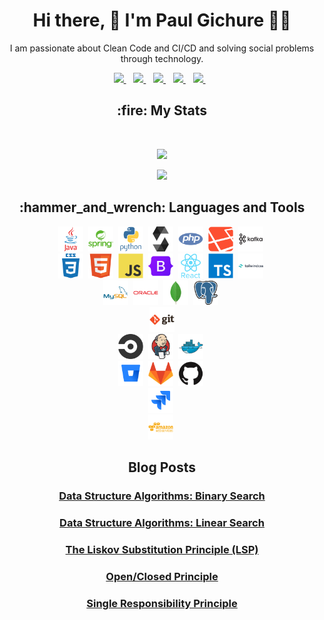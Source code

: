 <h1 align='center'>
  Hi there, 👋 I'm Paul Gichure 👨‍💻
</h1>

<p align='center'>
  I am passionate about Clean Code and CI/CD and solving social problems through technology.
</p>

<p align='center'>
  
  <a href="https://www.gichure.me.ke">
    <img src="https://img.shields.io/badge/homepage-000000.svg?&style=for-the-badge&logoColor=white"/>
  </a>&nbsp;&nbsp;
  <a href="https://gitlab.com/pgichure">
    <img src="https://img.shields.io/badge/gitlab-FE7A16?logo=gitlab&logoColor=white&style=for-the-badge" />        
  </a>&nbsp;&nbsp;
  
  <a href="https://dev.to/pgichure">
    <img src="https://img.shields.io/badge/devto-%2312100E.svg?logo=dev-to&style=for-the-badge&logo=medium&logoColor=white" />        
  </a>&nbsp;&nbsp;
  <a href="https://twitter.com/gichuremkenya">
    <img src="https://img.shields.io/badge/twitter-%231DA1F2.svg?&style=for-the-badge&logo=twitter&logoColor=white" />        
  </a>&nbsp;&nbsp;
  <a href="https://www.linkedin.com/in/gichure/">
    <img src="https://img.shields.io/badge/linkedin-%230077B5.svg?&style=for-the-badge&logo=linkedin&logoColor=white" />
  </a>&nbsp;&nbsp; 
   
</p>
<h2 align='center'>:fire: My Stats</h2>
<p align='center'>
  <img src="https://komarev.com/ghpvc/?username=gichure&style=flat-square&color=blue" alt=""/>
</p>

<p align='center'>
  <a href="https://www.gichure.me.ke"><img src="https://github-readme-stats.vercel.app/api?username=gichure&show_icons=true&count_private=true&theme=gruvbox" width="500"></a>
</p>

<p align='center'>
  <a href="https://www.gichure.me.ke"><img src="https://github-readme-stats.vercel.app/api/top-langs/?username=gichure&layout=compact&show_icons=true&count_private=true&theme=gruvbox&langs_count=8" width="500"></a>
</p>

<h2 align='center'>:hammer_and_wrench: Languages and Tools</h2>
<div align='center'>
  <img src="https://github.com/devicons/devicon/blob/master/icons/java/java-original-wordmark.svg" title="Java" alt="Java" width="40" height="40"/>&nbsp;
  <img src="https://github.com/devicons/devicon/blob/master/icons/spring/spring-original-wordmark.svg" title="Spring" alt="Spring" width="40" height="40"/>&nbsp;
  <img src="https://github.com/devicons/devicon/blob/master/icons/python/python-original-wordmark.svg" title="Python" alt="Python" width="40" height="40"/>&nbsp;
  <img src="https://github.com/devicons/devicon/blob/master/icons/solidity/solidity-original.svg" title="solidity" alt="solidity" width="40" height="40"/>&nbsp;
  <img src="https://github.com/devicons/devicon/blob/master/icons/php/php-plain.svg" title="PHP" alt="PHP" width="40" height="40"/>&nbsp;
  <img src="https://github.com/devicons/devicon/blob/master/icons/laravel/laravel-plain.svg" title="Laravel" alt="Laravel" width="40" height="40"/>&nbsp;
  <img src="https://github.com/devicons/devicon/blob/master/icons/apachekafka/apachekafka-original-wordmark.svg" title="Apcahe Kafka" alt="Apcahe Kafka" width="40" height="40"/>&nbsp;
  
  
  
  <br/>
  <img src="https://github.com/devicons/devicon/blob/master/icons/css3/css3-plain-wordmark.svg"  title="CSS3" alt="CSS" width="40" height="40"/>&nbsp;
  <img src="https://github.com/devicons/devicon/blob/master/icons/html5/html5-original.svg" title="HTML5" alt="HTML" width="40" height="40"/>&nbsp;
  <img src="https://github.com/devicons/devicon/blob/master/icons/javascript/javascript-original.svg" title="JavaScript" alt="JavaScript" width="40" height="40"/>&nbsp;
  <img src="https://github.com/devicons/devicon/blob/master/icons/bootstrap/bootstrap-original.svg" title="Bootstrap" alt="Bootstrap" width="40" height="40"/>&nbsp;
  <img src="https://github.com/devicons/devicon/blob/master/icons/react/react-original-wordmark.svg" title="React" alt="React" width="40" height="40"/>&nbsp;
  <img src="https://github.com/devicons/devicon/blob/master/icons/typescript/typescript-original.svg" title="typescript" alt="typescript" width="40" height="40"/>&nbsp;
  <img src="https://github.com/devicons/devicon/blob/master/icons/tailwindcss/tailwindcss-original-wordmark.svg" title="tailwindcss" alt="tailwindcss" width="40" height="40"/>&nbsp;
  <br/>
  <img src="https://github.com/devicons/devicon/blob/master/icons/mysql/mysql-original-wordmark.svg" title="MySQL"  alt="MySQL" width="40" height="40"/>&nbsp;
  <img src="https://github.com/devicons/devicon/blob/master/icons/oracle/oracle-original.svg" title="Oracle"  alt="Oracle" width="40" height="40"/>&nbsp;
  <img src="https://github.com/devicons/devicon/blob/master/icons/mongodb/mongodb-original.svg" title="Oracle"  alt="Oracle" width="40" height="40"/>&nbsp;
  <img src="https://github.com/devicons/devicon/blob/master/icons/postgresql/postgresql-original.svg" title="Oracle"  alt="Oracle" width="40" height="40"/>&nbsp;
  
  <br/>
  <img src="https://github.com/devicons/devicon/blob/master/icons/git/git-original-wordmark.svg" title="Git" **alt="Git" width="40" height="40"/>
  <br/>
  <img src="https://github.com/devicons/devicon/blob/master/icons/circleci/circleci-plain.svg" title="CircleCi" alt="CircleCi" width="40" height="40"/>&nbsp;
  <img src="https://github.com/devicons/devicon/blob/master/icons/jenkins/jenkins-original.svg" title="Jenkins" alt="Jenkins" width="40" height="40"/>&nbsp;
  <img src="https://github.com/devicons/devicon/blob/master/icons/docker/docker-original.svg" title="Jenkins" alt="Jenkins" width="40" height="40"/>&nbsp;
  <br/>
  <img src="https://github.com/devicons/devicon/blob/master/icons/bitbucket/bitbucket-original.svg" title="Firebase" alt="Firebase" width="40" height="40"/>&nbsp;
  <img src="https://github.com/devicons/devicon/blob/master/icons/gitlab/gitlab-original.svg" title="Firebase" alt="Firebase" width="40" height="40"/>&nbsp;
   <img src="https://github.com/devicons/devicon/blob/master/icons/github/github-original.svg" title="Firebase" alt="Firebase" width="40" height="40"/>&nbsp;
 <br/>
  <img src="https://github.com/devicons/devicon/blob/master/icons/jira/jira-original.svg" title="Jira" alt="Jira" width="40" height="40"/>&nbsp;
  
  <br/>
  <img src="https://github.com/devicons/devicon/blob/master/icons/amazonwebservices/amazonwebservices-plain-wordmark.svg" title="AWS" alt="AWS" width="40" height="40"/>&nbsp;
  
</div>

<h2 align='center'>Blog Posts</h2>

<h3 align='center'>
  <a href="https://dev.to/pgichure/data-structure-algorithms-binary-search-7l1">Data Structure Algorithms: Binary Search </a>
</h3>

<h3 align='center'>
  <a href="https://dev.to/pgichure/data-structure-and-algorithms-linear-search-43l">Data Structure Algorithms: Linear Search</a>
</h3>

<h3 align='center'>
  <a href="https://www.linkedin.com/pulse/liskov-substitution-principle-lsp-paul-gichure-ctfl/">The Liskov Substitution Principle (LSP)</a>
</h3>

<h3 align='center'>
  <a href="https://www.linkedin.com/pulse/single-responsibility-principle-paul-gichure-ctfl/">Open/Closed Principle</a>
</h3>

<h3 align='center'>
  <a href="https://www.linkedin.com/pulse/single-responsibility-principle-paul-gichure-ctfl/">Single Responsibility Principle</a>
</h3>


<!--
**gichure/gichure** is a ✨ _special_ ✨ repository because its `README.md` (this file) appears on your GitHub profile.

Here are some ideas to get you started:

- 🔭 I’m currently working on e-procure
- 🌱 I’m currently learning AWS Solution Architecture
- 👯 I’m looking to collaborate on ...
- 🤔 I’m looking for help with Cloud Computing
- 💬 Ask me about CI/CD
-->


